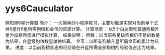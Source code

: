 # yys6Cauculator
阴阳师6星计算器
简介：
一次简单的小程序练习，主要功能是实现对当前单个式神5星升6星所需狗粮和金币的资源计算。
计算场景：
以5个白达摩吃普通狗粮升星为设想场景进行模拟计算。
结果说明：
狗粮：以当前各星级狗粮仍不足的数量为结果，各星级狗粮数量单独结算。
金币：以所有狗粮升星所需金币的累计为结果。
进度：以当前狗粮状态的经验值在升星所需全部狗粮的经验值占比为结果。